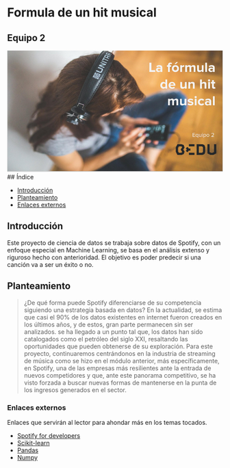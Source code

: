 # Formula de un hit musical

## Equipo 2 

<img src = 'the_formula_for_a_musical_hit.png'>
## Índice

- [Introducción](#introduccion)
- [Planteamiento](#planteamiento)
- [Enlaces externos](#enlaces_externos)

<a name="introduccion"></a>
## Introducción

Este proyecto de ciencia de datos se trabaja sobre datos de Spotify, con un enfoque especial en Machine Learning, se basa en el análisis extenso y riguroso hecho con anterioridad. El objetivo es poder predecir si una canción va a ser un éxito o no.

<a name="planteamiento"></a>
## Planteamiento

> ¿De qué forma puede Spotify diferenciarse de su competencia siguiendo una estrategia basada en datos? En la actualidad, se estima que casi el 90% de los datos existentes en internet fueron creados en los últimos años, y de estos, gran parte permanecen sin ser analizados. se ha llegado a un punto tal que, los datos han sido catalogados como el petróleo del siglo XXI, resaltando las oportunidades que pueden obtenerse de su exploración. Para este proyecto, continuaremos centrándonos en la industria de streaming de música como se hizo en el módulo anterior, más específicamente, en Spotify, una de las empresas más resilientes ante la entrada de nuevos competidores y que, ante este panorama competitivo, se ha visto forzada a buscar nuevas formas de mantenerse en la punta de los ingresos generados en el sector.

<a name="enlaces_externos"></a>
### Enlaces externos

Enlaces que servirán al lector para ahondar más en los temas tocados.
- [Spotify for developers](https://developer.spotify.com/documentation/web-api/)
- [Scikit-learn](https://scikit-learn.org/stable/)
- [Pandas](https://pandas.pydata.org/)
- [Numpy](https://numpy.org/)
